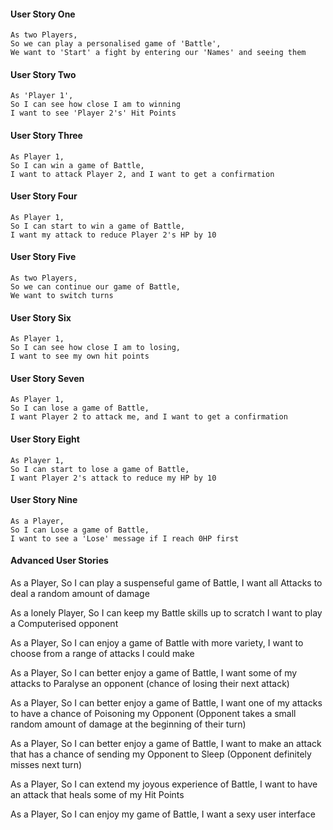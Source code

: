 #### User Story One
```
As two Players,
So we can play a personalised game of 'Battle',
We want to 'Start' a fight by entering our 'Names' and seeing them
```

#### User Story Two
```
As 'Player 1',
So I can see how close I am to winning
I want to see 'Player 2's' Hit Points
```

#### User Story Three
```
As Player 1,
So I can win a game of Battle,
I want to attack Player 2, and I want to get a confirmation
```

#### User Story Four
```
As Player 1,
So I can start to win a game of Battle,
I want my attack to reduce Player 2's HP by 10
```

#### User Story Five
```
As two Players,
So we can continue our game of Battle,
We want to switch turns
```

#### User Story Six
```
As Player 1,
So I can see how close I am to losing,
I want to see my own hit points
```

#### User Story Seven
```
As Player 1,
So I can lose a game of Battle,
I want Player 2 to attack me, and I want to get a confirmation
```

#### User Story Eight
```
As Player 1,
So I can start to lose a game of Battle,
I want Player 2's attack to reduce my HP by 10
```

#### User Story Nine
```
As a Player,
So I can Lose a game of Battle,
I want to see a 'Lose' message if I reach 0HP first
```


#### Advanced User Stories
As a Player,
So I can play a suspenseful game of Battle,
I want all Attacks to deal a random amount of damage

As a lonely Player,
So I can keep my Battle skills up to scratch
I want to play a Computerised opponent

As a Player,
So I can enjoy a game of Battle with more variety,
I want to choose from a range of attacks I could make

As a Player,
So I can better enjoy a game of Battle,
I want some of my attacks to Paralyse an opponent (chance of losing their next attack)

As a Player,
So I can better enjoy a game of Battle,
I want one of my attacks to have a chance of Poisoning my Opponent (Opponent takes a small random amount of damage at the beginning of their turn)

As a Player,
So I can better enjoy a game of Battle,
I want to make an attack that has a chance of sending my Opponent to Sleep (Opponent definitely misses next turn)

As a Player,
So I can extend my joyous experience of Battle,
I want to have an attack that heals some of my Hit Points

As a Player,
So I can enjoy my game of Battle,
I want a sexy user interface
